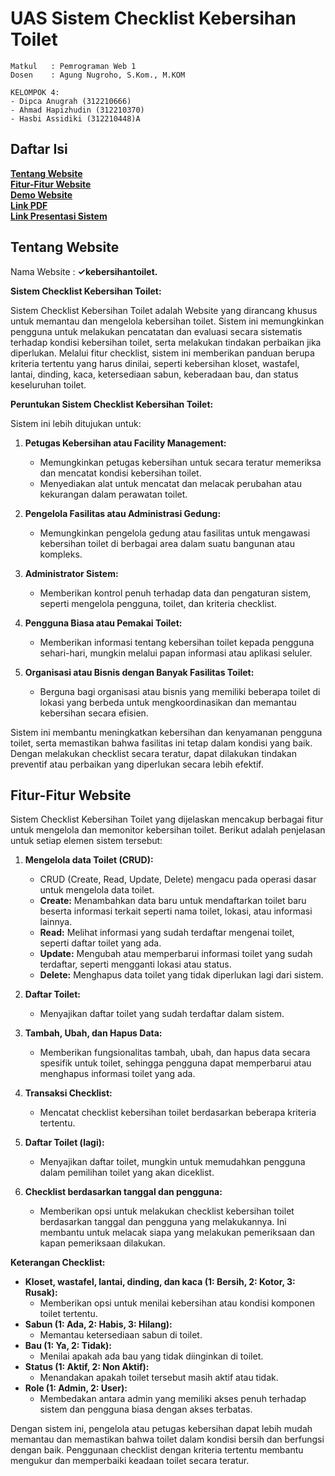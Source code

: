 # **UAS Sistem Checklist Kebersihan Toilet**
```
Matkul   : Pemrograman Web 1
Dosen    : Agung Nugroho, S.Kom., M.KOM
```
```
KELOMPOK 4:
- Dipca Anugrah (312210666)
- Ahmad Hapizhudin (312210370)
- Hasbi Assidiki (312210448)A
```
## **Daftar Isi**
**[Tentang Website](#tentang-website)**<br>
**[Fitur-Fitur Website](#fitur-fitur-website)**<br>
**[Demo Website](#demo-website)**<br>
**[Link PDF]()**<br>
**[Link Presentasi Sistem]()**<br>

## **Tentang Website**

Nama Website : **&#10003;kebersihantoilet.**

**Sistem Checklist Kebersihan Toilet:**

Sistem Checklist Kebersihan Toilet adalah Website yang dirancang khusus untuk memantau dan mengelola kebersihan toilet. Sistem ini memungkinkan pengguna untuk melakukan pencatatan dan evaluasi secara sistematis terhadap kondisi kebersihan toilet, serta melakukan tindakan perbaikan jika diperlukan. Melalui fitur checklist, sistem ini memberikan panduan berupa kriteria tertentu yang harus dinilai, seperti kebersihan kloset, wastafel, lantai, dinding, kaca, ketersediaan sabun, keberadaan bau, dan status keseluruhan toilet.

**Peruntukan Sistem Checklist Kebersihan Toilet:**

Sistem ini lebih ditujukan untuk:

1. **Petugas Kebersihan atau Facility Management:**
   - Memungkinkan petugas kebersihan untuk secara teratur memeriksa dan mencatat kondisi kebersihan toilet.
   - Menyediakan alat untuk mencatat dan melacak perubahan atau kekurangan dalam perawatan toilet.

2. **Pengelola Fasilitas atau Administrasi Gedung:**
   - Memungkinkan pengelola gedung atau fasilitas untuk mengawasi kebersihan toilet di berbagai area dalam suatu bangunan atau kompleks.

3. **Administrator Sistem:**
   - Memberikan kontrol penuh terhadap data dan pengaturan sistem, seperti mengelola pengguna, toilet, dan kriteria checklist.

4. **Pengguna Biasa atau Pemakai Toilet:**
   - Memberikan informasi tentang kebersihan toilet kepada pengguna sehari-hari, mungkin melalui papan informasi atau aplikasi seluler.

5. **Organisasi atau Bisnis dengan Banyak Fasilitas Toilet:**
   - Berguna bagi organisasi atau bisnis yang memiliki beberapa toilet di lokasi yang berbeda untuk mengkoordinasikan dan memantau kebersihan secara efisien.

Sistem ini membantu meningkatkan kebersihan dan kenyamanan pengguna toilet, serta memastikan bahwa fasilitas ini tetap dalam kondisi yang baik. Dengan melakukan checklist secara teratur, dapat dilakukan tindakan preventif atau perbaikan yang diperlukan secara lebih efektif.

## **Fitur-Fitur Website**
Sistem Checklist Kebersihan Toilet yang dijelaskan mencakup berbagai fitur untuk mengelola dan memonitor kebersihan toilet. Berikut adalah penjelasan untuk setiap elemen sistem tersebut:

1. **Mengelola data Toilet (CRUD):**
   - CRUD (Create, Read, Update, Delete) mengacu pada operasi dasar untuk mengelola data toilet.
   - **Create:** Menambahkan data baru untuk mendaftarkan toilet baru beserta informasi terkait seperti nama toilet, lokasi, atau informasi lainnya.
   - **Read:** Melihat informasi yang sudah terdaftar mengenai toilet, seperti daftar toilet yang ada.
   - **Update:** Mengubah atau memperbarui informasi toilet yang sudah terdaftar, seperti mengganti lokasi atau status.
   - **Delete:** Menghapus data toilet yang tidak diperlukan lagi dari sistem.

2. **Daftar Toilet:**
   - Menyajikan daftar toilet yang sudah terdaftar dalam sistem.

3. **Tambah, Ubah, dan Hapus Data:**
   - Memberikan fungsionalitas tambah, ubah, dan hapus data secara spesifik untuk toilet, sehingga pengguna dapat memperbarui atau menghapus informasi toilet yang ada.

4. **Transaksi Checklist:**
   - Mencatat checklist kebersihan toilet berdasarkan beberapa kriteria tertentu.

5. **Daftar Toilet (lagi):**
   - Menyajikan daftar toilet, mungkin untuk memudahkan pengguna dalam pemilihan toilet yang akan diceklist.

6. **Checklist berdasarkan tanggal dan pengguna:**
   - Memberikan opsi untuk melakukan checklist kebersihan toilet berdasarkan tanggal dan pengguna yang melakukannya. Ini membantu untuk melacak siapa yang melakukan pemeriksaan dan kapan pemeriksaan dilakukan.

**Keterangan Checklist:**
   - **Kloset, wastafel, lantai, dinding, dan kaca (1: Bersih, 2: Kotor, 3: Rusak):**
      - Memberikan opsi untuk menilai kebersihan atau kondisi komponen toilet tertentu.
   - **Sabun (1: Ada, 2: Habis, 3: Hilang):**
      - Memantau ketersediaan sabun di toilet.
   - **Bau (1: Ya, 2: Tidak):**
      - Menilai apakah ada bau yang tidak diinginkan di toilet.
   - **Status (1: Aktif, 2: Non Aktif):**
      - Menandakan apakah toilet tersebut masih aktif atau tidak.
   - **Role (1: Admin, 2: User):**
      - Membedakan antara admin yang memiliki akses penuh terhadap sistem dan pengguna biasa dengan akses terbatas.

Dengan sistem ini, pengelola atau petugas kebersihan dapat lebih mudah memantau dan memastikan bahwa toilet dalam kondisi bersih dan berfungsi dengan baik. Penggunaan checklist dengan kriteria tertentu membantu mengukur dan memperbaiki keadaan toilet secara teratur.